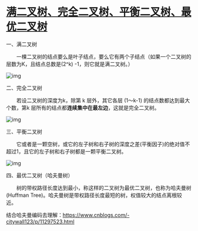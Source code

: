 # [满二叉树、完全二叉树、平衡二叉树、最优二叉树](https://www.cnblogs.com/-citywall123/p/11788764.html)

一、满二叉树

　　一棵二叉树的结点要么是叶子结点，要么它有两个子结点（如果一个二叉树的层数为K，且结点总数是(2^k) -1，则它就是满二叉树。）

![img](https://img2018.cnblogs.com/i-beta/1468919/201911/1468919-20191103194220076-925294362.png)

 

 

二、完全二叉树

　　若设二叉树的深度为k，除第 k 层外，其它各层 (1～k-1) 的结点数都达到最大个数，第k 层所有的结点都**连续集中在最左边**，这就是完全二叉树。

![img](https://img2018.cnblogs.com/i-beta/1468919/201911/1468919-20191103194739538-2034251878.png)

 

 

三、平衡二叉树

　　它或者是一颗空树，或它的左子树和右子树的深度之差(平衡因子)的绝对值不超过1，且它的左子树和右子树都是一颗平衡二叉树。

![img](https://img2018.cnblogs.com/i-beta/1468919/201911/1468919-20191103195149869-1317786481.png)

 

 

四、最优二叉树（哈夫曼树）

　　树的带权路径长度达到最小，称这样的二叉树为最优二叉树，也称为哈夫曼树(Huffman Tree)。哈夫曼树是带权路径长度最短的树，权值较大的结点离根较近。

结合哈夫曼编码去理解：https://www.cnblogs.com/-citywall123/p/11297523.html